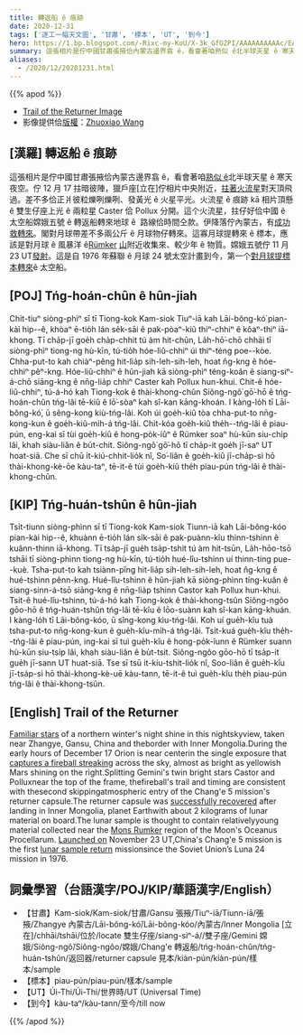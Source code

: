 ```yaml
---
title: 轉返船 ê 痕跡
date: 2020-12-31
tags: ['逐工一幅天文圖', '甘肅', '標本', 'UT', '到今']
hero: https://1.bp.blogspot.com/-Rixc-my-KoU/X-3k_GfGZPI/AAAAAAAAAAc/EA5yDYTSTpU8ERRRPD4UVvrghlvFmrIJgCLcBGAsYHQ/s1000/fireball_trail2.jpeg
summary: 這張相片是佇中國甘肅張掖佮內蒙古邊界翕 ê，看會著咱熟似 ê北半球天星 ê 寒天夜空。
aliases:
  - /2020/12/20201231.html
---
```


{{% apod %}}

- [Trail of the Returner Image](https://apod.nasa.gov/apod/ap201231.html)
- 影像提供佮[版權](https://apod.nasa.gov/apod/lib/about_apod.html#srapply)：[Zhuoxiao Wang](http://astro.tsinghua.edu.cn/index.php/people-students/45-wang-zhuoxiao)

## [漢羅] 轉返船 ê 痕跡

這張相片是佇中國甘肅張掖佮內蒙古邊界翕 ê，看會著咱[熟似 ê](https://apod.nasa.gov/apod/ap191226.html)北半球天星 ê 寒天夜空。佇 12 月 17 拄暗彼陣，獵戶座[立在]佇相片中央附近，[拄著火流星](https://twitter.com/mickeywzx)對天頂飛過。差不多佮正爿彼粒爍咧爍咧、發黃光 ê 火星平光。火流星 ê 痕跡 kā 相片頂懸 ê 雙生仔座上光 ê 兩粒星 Caster 佮 Pollux 分開。這个火流星，拄仔好佮中國 ê 太空船嫦娥五號 ê 轉返船轉來地球 ê  路線佮時間仝款。伊降落佇內蒙古，有[成功救轉來](https://www.youtube.com/watch?v=oErWOjnhvOw&feature=emb_logo)。閣對月球帶差不多兩公斤 ê 月球物仔轉來。這寡月球提轉來 ê 標本，應該是對月球 ê 風暴洋 ê[Rümker](https://apod.nasa.gov/apod/ap201205.html) [山](https://apod.nasa.gov/apod/ap201205.html)附近收集來、較少年 ê 物質。嫦娥五號佇 11 月 23 UT[發射](https://apod.nasa.gov/apod/ap201127.html)。這是自 1976 年蘇聯 ê 月球 24 號太空計畫到今，第一个[對月球提標本轉來](https://skyandtelescope.org/astronomy-news/change-5s-lunar-sample-arrives-on-earth/)ê 太空船。

## [POJ] Tńg-hoán-chûn ê hûn-jiah

Chi̍t-tiuⁿ siòng-phìⁿ sī tī Tiong-kok Kam-siok Tiuⁿ-iā kah Lāi-bông-kó͘ pian-kài hip--ê, khòaⁿ ē-tio̍h lán se̍k-sāi ê pak-pòaⁿ-kiû thiⁿ-chhiⁿ ê kôaⁿ-thiⁿ iā-khong. Tī cha̍p-jī goe̍h cha̍p-chhit tú àm hit-chūn, La̍h-hō͘-chō chhāi tī siòng-phìⁿ tiong-ng hù-kīn, tú-tio̍h hóe-liû-chhiⁿ úi thiⁿ-téng poe--kòe. Chha-put-to kah chiàⁿ-pêng hit-lia̍p sih-leh-sih-leh, hoat n̂g-kng ê hóe-chhiⁿ pêⁿ-kng. Hóe-liû-chhiⁿ ê hûn-jiah kā siòng-phìⁿ téng-koân ê siang-siⁿ-á-chō siāng-kng ê nn̄g-lia̍p chhiⁿ Caster kah Pollux hun-khui. Chit-ê hóe-liû-chhiⁿ, tú-á-hó kah Tiong-kok ê thài-khong-chûn Siông-ngô͘ gō͘-hō ê tńg-hoán-chûn tńg-lâi tē-kiû ê lō͘-sòaⁿ kah sî-kan kāng-khoán. I kàng-lo̍h tī Lāi-bông-kó͘, ū sêng-kong kiù-tńg-lâi. Koh úi goe̍h-kiû tòa chha-put-to nn̄g-kong-kun ê goe̍h-kiû-mi̍h-á tńg-lâi. Chi̍t-kóa goe̍h-kiû the̍h--tńg-lâi ê piau-pún, eng-kai sī tùi goe̍h-kiû ê hong-po̍k-iûⁿ ê Rümker soaⁿ hù-kūn siu-chi̍p lâi, khah siàu-liân ê bu̍t-chit. Siông-ngô͘ gō͘-hō tī cha̍p-it goe̍h jī-saⁿ UT hoat-siā. Che sī chū i̍t-kiú-chhit-lio̍k nî, So͘-liân ê goe̍h-kiû jī-cha̍p-sì hō thài-khong-kè-ōe kàu-taⁿ, tē-it-ê tùi goe̍h-kiû the̍h piau-pún tńg-lâi ê thài-khong-chûn.

## [KIP] Tńg-huán-tshûn ê hûn-jiah

Tsi̍t-tiunn siòng-phìnn sī tī Tiong-kok Kam-siok Tiunn-iā kah Lāi-bông-kóo pian-kài hip--ê, khuànn ē-tio̍h lán si̍k-sāi ê pak-puànn-kîu thinn-tshinn ê kuânn-thinn iā-khong. Tī tsa̍p-jī gue̍h tsa̍p-tshit tú àm hit-tsūn, La̍h-hōo-tsō tshāi tī siòng-phìnn tiong-ng hù-kīn, tú-tio̍h hué-lîu-tshinn uí thinn-tíng pue--kuè. Tsha-put-to kah tsiànn-pîng hit-lia̍p sih-leh-sih-leh, hoat n̂g-kng ê hué-tshinn pênn-kng. Hué-lîu-tshinn ê hûn-jiah kā siòng-phìnn tíng-kuân ê siang-sinn-á-tsō siāng-kng ê nn̄g-lia̍p tshinn Castor kah Pollux hun-khui. Tsit-ê hué-lîu-tshinn, tú-á-hó kah Tiong-kok ê thài-khong-tsûn Siông-ngôo gōo-hō ê tńg-huán-tshûn tńg-lâi tē-kîu ê lōo-suànn kah sî-kan kāng-khuán. I kàng-lo̍h tī Lāi-bông-kóo, ū sîng-kong kìu-tńg-lâi. Koh uí gue̍h-kîu tuà tsha-put-to nn̄g-kong-kun ê gue̍h-kîu-mi̍h-á tńg-lâi. Tsi̍t-kuá gue̍h-kîu the̍h--tńg-lâi ê piau-pún, ing-kai sī tuì gue̍h-kîu ê hong-po̍k-îunn ê Rümker suann hù-kūn siu-tsi̍p lâi, khah siàu-liân ê bu̍t-tsit. Siông-ngôo gōo-hō tī tsa̍p-it gue̍h jī-sann UT huat-siā. Tse sī tsū i̍t-kíu-tshit-lio̍k nî, Soo-liân ê gue̍h-kîu jī-tsa̍p-sì hō thài-khong-kè-uē kàu-tann, tē-it-ê tuì gue̍h-kîu the̍h piau-pún tńg-lâi ê thài-khong-tsûn.

## [English] Trail of the Returner  

[Familiar stars](https://apod.nasa.gov/apod/ap191226.html) of a northern winter's night shine in this nightskyview, taken near Zhangye, Gansu, China and theborder with Inner Mongolia.During the early hours of December 17 Orion is near centerin the single exposure that [captures a fireball streaking](https://twitter.com/mickeywzx) across the sky, almost as bright as yellowish Mars shining on the right.Splitting Gemini's twin bright stars Castor and Polluxnear the top of the frame, thefireball's trail and timing are consistent with thesecond skippingatmospheric entry of the Chang'e 5 mission's returner capsule.The returner capsule was [successfully recovered](https://www.youtube.com/watch?v=oErWOjnhvOw&feature=emb_logo) after landing in Inner Mongolia, planet Earthwith about 2 kilograms of lunar material on board.The lunar sample is thought to contain relativelyyoung material collected near the [Mons Rumker](https://apod.nasa.gov/apod/ap201205.html) region of the Moon's Oceanus Procellarum. [Launched on](https://apod.nasa.gov/apod/ap201127.html) November 23 UT,China's Chang'e 5 mission is the first [lunar sample return](https://skyandtelescope.org/astronomy-news/change-5s-lunar-sample-arrives-on-earth/) missionsince the Soviet Union’s Luna 24 mission in 1976.

## 詞彙學習（台語漢字/POJ/KIP/華語漢字/English）

- 【甘肅】Kam-siok/Kam-siok/甘肅/Gansu 張掖/Tiuⁿ-iā/Tiunn-iā/張掖/Zhangye 內蒙古/Lāi-bông-kó͘/Lāi-bông-kóo/內蒙古/Inner Mongolia [立在]/chhāi/tshāi/位於/locate 雙生仔座/siang-siⁿ-á//雙子座/Gemini 嫦娥/Siông-ngô͘/Siông-ngôo/嫦娥/Chang'e 轉返船/tńg-hoán-chûn/tńg-huán-tshûn/返回器/returner capsule 見本/kiàn-pún/kiàn-pún/樣本/sample
- 【標本】piau-pún/piau-pún/樣本/sample
- 【UT】Úi-Thi/Úi-Thi/世界時/UT (Universal Time)
- 【到今】kàu-taⁿ/kàu-tann/至今/till now

{{% /apod %}}

